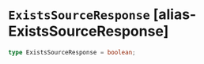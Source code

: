 # `ExistsSourceResponse` [alias-ExistsSourceResponse]
```typescript
type ExistsSourceResponse = boolean;
```
